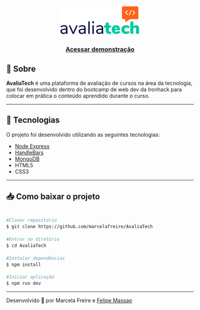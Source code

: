 <h1 align="center">
<img src="./public/images/logo.png">

</h1>

<h3 align="center">
<a href="https://avalia-tech.herokuapp.com/">Acessar demonstração</a>
</h3>



## 📝 Sobre

**AvaliaTech** é uma plataforma de avaliação de cursos na área da tecnologia, que foi desenvolvido dentro do bootcamp de web dev da Ironhack para colocar em prática o conteúdo aprendido durante o curso.

---

## 🚀 Tecnologias

O projeto foi desenvolvido utilizando as seguintes tecnologias:

- [Node Express](https://expressjs.com/pt-br/)
- [HandleBars](https://handlebarsjs.com/)
- [MongoDB](https://www.mongodb.com/)
- HTML5
- CSS3

---

## 📥 Como baixar o projeto
```bash

#Clonar repositório
$ git clone https://github.com/marcelafreire/AvaliaTech

#Entrar no diretório
$ cd AvaliaTech

#Instalar dependências
$ npm install

#Iniciar aplicação 
$ npm run dev

````

---

Desenvolvido 👾 por Marcela Freire e [Felipe Massao](https://github.com/felipemassao)
